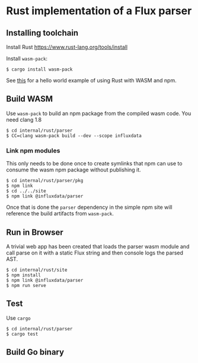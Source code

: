 # Rust implementation of a Flux parser

## Installing toolchain

Install Rust https://www.rust-lang.org/tools/install

Install  `wasm-pack`:

    $ cargo install wasm-pack

See [this](https://developer.mozilla.org/en-US/docs/WebAssembly/Rust_to_wasm) for a hello world example of using Rust with WASM and npm.

## Build WASM

Use `wasm-pack` to build an npm package from the compiled wasm code.
You need clang 1.8

    $ cd internal/rust/parser
    $ CC=clang wasm-pack build --dev --scope influxdata

### Link npm modules

This only needs to be done once to create symlinks that npm can use to consume the wasm npm package without publishing it.

    $ cd internal/rust/parser/pkg
    $ npm link
    $ cd ../../site
    $ npm link @influxdata/parser

Once that is done the `parser` dependency in the simple npm site will reference the build artifacts from `wasm-pack`.


## Run in Browser

A trivial web app has been created that loads the parser wasm module and call parse on it with a static Flux string and then console logs the parsed AST.

    $ cd internal/rust/site
    $ npm install
    $ npm link @influxdata/parser
    $ npm run serve

## Test

Use `cargo`

    $ cd internal/rust/parser
    $ cargo test



## Build Go binary
